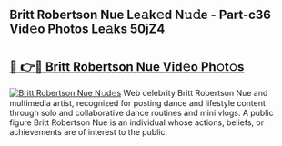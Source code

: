 ## Britt Robertson Nue Le𝚊k𝚎d N𝚞𝚍e - Part-c36 Vid𝚎o Photos Le𝚊ks 50jZ4

# <h2><a href="http://fb5j94w.evod.top/?m=Britt+Robertson+Nue">🔗 👉🔴 Britt Robertson Nue Vid𝚎o Ph𝚘t𝚘s</a></h2>

[![Britt Robertson Nue N𝚞d𝚎s](https://i.imgur.com/8V9OHl7.gif)](http://fb5j94w.evod.top/?m=Britt+Robertson+Nue)
Web celebrity Britt Robertson Nue and multimedia artist, recognized for posting dance and lifestyle content through solo and collaborative dance routines and mini vlogs. A public figure Britt Robertson Nue is an individual whose actions, beliefs, or achievements are of interest to the public. 
